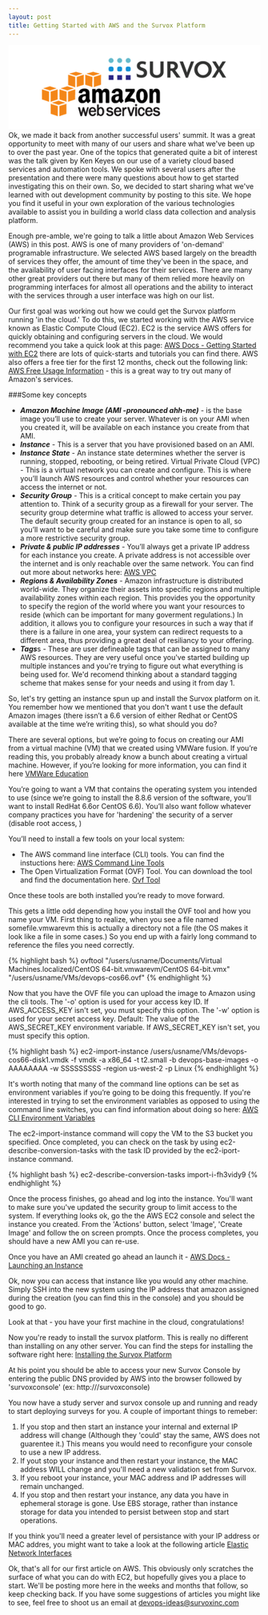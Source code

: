 ```yaml
---
layout: post
title: Getting Started with AWS and the Survox Platform
---
```


<div style="float: right">
    <img src="images/srvx-aws.png" alt="Your alt text"/>
</div>

Ok, we made it back from another successful users' summit. It was a great opportunity to meet with many of our users and share what we've been up to over the past year. One of the topics that generated quite a bit of interest was the talk given by Ken Keyes on our use of a variety cloud based services and automation tools. We spoke with several users after the presentation and there were many questions about how to get started investigating this on their own. So, we decided to start sharing what we've learned with out development community by posting to this site. We hope you find it useful in your own exploration of the various technologies available to assist you in building a world class data collection and analysis platform. 

Enough pre-amble, we're going to talk a little about Amazon Web Services (AWS) in this post. AWS is one of many providers of 'on-demand' programable infrastructure. We selected AWS based largely on the breadth of services they offer, the amount of time they've been in the space, and the availability of user facing interfaces for their services. There are many other great providers out there but many of them relied more heavily on programming interfaces for almost all operations and the ability to interact with the services through a user interface was high on our list. 

Our first goal was working out how we could get the Survox platform running 'in the cloud.' To do this, we started working with the AWS service known as Elastic Compute Cloud (EC2). EC2 is the service AWS offers for quickly obtaining and configuring servers in the cloud. We would recommend you take a quick look at this page: [AWS Docs - Getting Started with EC2](https://aws.amazon.com/ec2/getting-started/)  there are lots of quick-starts and tutorials you can find there. AWS also offers a free tier for the first 12 months, check out the following link: [AWS Free Usage Information](http://aws.amazon.com/free/) - this is a great way to try out many of Amazon's services.

###Some key concepts
- ***Amazon Machine Image (AMI -pronounced ahh-me)*** - is the base image you’ll use to create your server. Whatever is on your AMI when you created it, will be available on each instance you create from that AMI. 
- ***Instance*** - This is a server that you have provisioned based on an AMI. 
- ***Instance State*** - An instance state determines whether the server is running, stopped, rebooting, or being retired. 
Virtual Private Cloud (VPC) - This is a virtual network you can create and configure. This is where you’ll launch AWS resources and control whether your resources can access the internet or not. 
- ***Security Group*** - This is a critical concept to make certain you pay attention to. Think of a security group as a firewall for your server. The security group determine what traffic is allowed to access your server. The default security group created for an instance is open to all, so you’ll want to be careful and make sure you take some time to configure a more restrictive security group. 
- ***Private & public IP addresses*** - You’ll always get a private IP address for each instance you create. A private address is not accessible over the internet and is only reachable over the same network. You can find out more about networks here: [AWS VPC](https://aws.amazon.com/vpc/)
- ***Regions & Availability Zones*** - Amazon infrastructure is distributed world-wide. They organize their assets into specific regions and multiple availability zones within each region. This provides you the opportunity to specify the region of the world where you want your resources to reside (which can be important for many goverment regulations.) In addition, it allows you to configure your resources in such a way that if there is a failure in one area, your system can redirect requests to a different area, thus providing a great deal of resiliancy to your offering. 
- ***Tags***s - These are user defineable tags that can be assigned to many AWS resources. They are very useful once you've started building up multiple instances and you're trying to figure out what everything is being used for. We'd recomend thinking about a standard tagging scheme that makes sense for your needs and using it from day 1. 

So, let's try getting an instance spun up and install the Survox platform on it. You remember how we mentioned that you don't want t use the default Amazon images (there issn’t a 6.6 version of either Redhat or CentOS available at the time we’re writing this), so what should you do? 

There are several options, but we’re going to focus on creating our AMI from a virtual machine (VM) that we created using VMWare fusion. If you’re reading this, you probably already know a bunch about creating a virtual machine. However, if you’re looking for more information, you can find it here [VMWare Education](http://mylearn.vmware.com/mgrreg/index.cfm)

You’re going to want a VM that contains the operating system you intended to use (since we’re going to install the 8.8.6 version of the software, you’ll want to install RedHat 6.6or CentOS 6.6). You’ll also want follow whatever company practices you have for 'hardening' the security of a server (disable root access, )

You’ll need to install a few tools on your local system:
- The AWS command line interface (CLI) tools. You can find the instuctions here: [AWS Command Line Tools](http://docs.aws.amazon.com/cli/latest/userguide/installing.html) 
- The  Open Virtualization Format (OVF) Tool. You can download the tool and find the documentation here. [Ovf Tool](https://www.vmware.com/support/developer/ovf/) 

Once these tools are both installed you’re ready to move forward. 

This gets a little odd depending how you install the OVF tool and how you name your VM. First thing to realize, when you see a file named somefile.vmwarevm this is actually a directory not a file (the OS makes it look like a file in some cases.) So you end up with a fairly long command to reference the files you need correctly. 

{% highlight bash %}
ovftool "/users/usname/Documents/Virtual Machines.localized/CentOS 64-bit.vmwarevm/CentOS 64-bit.vmx" "/users/usname/VMs/devops-cos66.ovf"
{% endhighlight %}

Now that you have the OVF file you can upload the image to Amazon using the cli tools. The '-o' option is used for your access key ID. If AWS_ACCESS_KEY isn't set, you must specify this option. The '-w' option is used for your secret access key. Default: The value of the AWS_SECRET_KEY environment variable. If AWS_SECRET_KEY isn't set, you must specify this option.

{% highlight bash %}
ec2-import-instance /users/usname/VMs/devops-cos66-disk1.vmdk -f vmdk -a x86_64 -t t2.small -b devops-base-images -o AAAAAAAA -w SSSSSSSSS -region us-west-2 -p Linux
{% endhighlight %}

It's worth noting that many of the command line options can be set as environment variables if you’re going to be doing this frequently. If you're interested in trying to set the environment variables as opposed to using the command line switches, you can find information about doing so here: [AWS CLI Environment Variables](http://docs.aws.amazon.com/AWSEC2/latest/CommandLineReference/ec2-cli-get-set-up.html) 

The ec2-import-instance command will copy the VM to the S3 bucket you specified. Once completed, you can check on the task by using ec2-describe-conversion-tasks with the task ID provided by the ec2-iport-instance command. 

{% highlight bash %}
ec2-describe-conversion-tasks import-i-fh3vidy9
{% endhighlight %}

Once the process finishes, go ahead and log into the instance. You'll want to make sure you've updated the security group to limit access to the system. If everything looks ok, go the the AWS EC2 console and select the instance you created. From the 'Actions' button, select 'Image', 'Create Image' and follow the on screen prompts. Once the process completes, you should have a new AMI you can re-use. 

Once you have an AMI created go ahead an launch it - [AWS Docs - Launching an Instance](http://docs.aws.amazon.com/AWSEC2/latest/UserGuide/launching-instance.html)

Ok, now you can access that instance like you would any other machine. Simply SSH into the new system using the IP address that amazon assigned during the creation (you can find this in the console) and you should be good to go.

Look at that - you have your first machine in the cloud, congratulations!

Now you're ready to install the survox platform. This is really no different than installing on any other server. You can find the steps for installing the software right here: [Installing the Survox Platform](http://docs.survoxinc.com/v88/installation/installation/)

At his point you should be able to access your new Survox Console by entering the public DNS provided by AWS into the browser followed by 'survoxconsole' (ex: http://<Public DNS>/survoxconsole)

You now have a study server and survox console up and running and ready to start deploying surveys for you. A couple of important things to remeber: 

1. If you stop and then start an instance your internal and external IP address will change (Although they 'could' stay the same, AWS does not guarentee it.) This means you would need to reconfigure your console to use a new IP address. 
2. If yout stop your instance and then restart your instance, the MAC address WILL change and you'll need a new validation set from Survox. 
3. If you reboot your instance, your MAC address and IP addresses will remain unchanged. 
4. If you stop and then restart your instance, any data you have in ephemeral storage is gone. Use EBS storage, rather than instance storage for data you intended to persist between stop and start operations. 

If you think you'll need a greater level of persistance with your IP address or MAC addres, you might want to take a look at the following article [Elastic Network Interfaces](http://docs.aws.amazon.com/AWSEC2/latest/UserGuide/using-eni.html)

Ok, that's all for our first article on AWS. This obviously only scratches the surface of what you can do with EC2, but hopefully gives you a place to start. We'll be posting more here in the weeks and months that follow, so keep checking back. If you have some suggestions of articles you might like to see, feel free to shoot us an email at [devops-ideas@survoxinc.com](mailto:devops-ideas@survoxinc.com)

